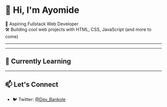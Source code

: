 # 👋 Hi, I'm Ayomide

🚀 Aspiring Fullstack Web Developer  
🛠️ Building cool web projects with HTML, CSS, JavaScript (and more to come)

---
---

## 🧠 Currently Learning


---

## 📫 Let's Connect

- 🐦 Twitter: [@Dev_Bankole](https://twitter.com/Ayobankole09)


